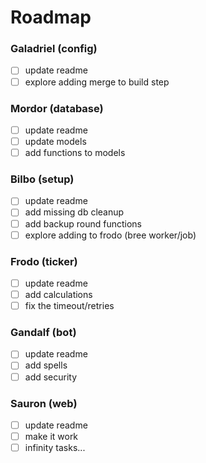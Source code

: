 # Roadmap

### Galadriel (config)  
- [ ] update readme
- [ ] explore adding merge to build step

### Mordor (database)  
- [ ] update readme
- [ ] update models
- [ ] add functions to models

### Bilbo (setup)  
- [ ] update readme
- [ ] add missing db cleanup
- [ ] add backup round functions
- [ ] explore adding to frodo (bree worker/job)

### Frodo (ticker)  
- [ ] update readme
- [ ] add calculations
- [ ] fix the timeout/retries

### Gandalf (bot)  
- [ ] update readme
- [ ] add spells
- [ ] add security

### Sauron (web)  
- [ ] update readme
- [ ] make it work
- [ ] infinity tasks...
